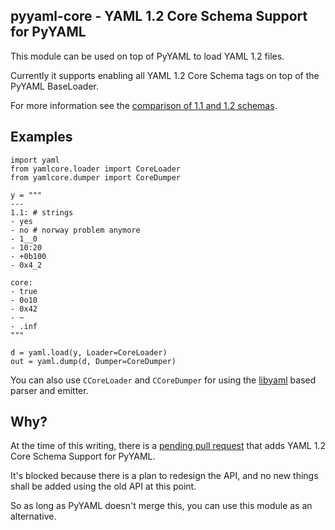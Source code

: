 ## pyyaml-core - YAML 1.2 Core Schema Support for PyYAML

This module can be used on top of PyYAML to load YAML 1.2 files.

Currently it supports enabling all YAML 1.2 Core Schema tags on top
of the PyYAML BaseLoader.

For more information see the [comparison of 1.1 and 1.2
schemas](https://perlpunk.github.io/yaml-test-schema/schemas.html).

## Examples

    import yaml
    from yamlcore.loader import CoreLoader
    from yamlcore.dumper import CoreDumper

    y = """
    ---
    1.1: # strings
    - yes
    - no # norway problem anymore
    - 1__0
    - 10:20
    - +0b100
    - 0x4_2

    core:
    - true
    - 0o10
    - 0x42
    - ~
    - .inf
    """

    d = yaml.load(y, Loader=CoreLoader)
    out = yaml.dump(d, Dumper=CoreDumper)

You can also use `CCoreLoader` and `CCoreDumper` for using the
[libyaml](https://github.com/yaml/libyaml) based parser and emitter.

## Why?

At the time of this writing, there is a [pending pull
request](https://github.com/yaml/pyyaml/pull/555) that adds YAML 1.2 Core
Schema Support for PyYAML.

It's blocked because there is a plan to redesign the API, and no new things
shall be added using the old API at this point.

So as long as PyYAML doesn't merge this, you can use this module as an
alternative.
